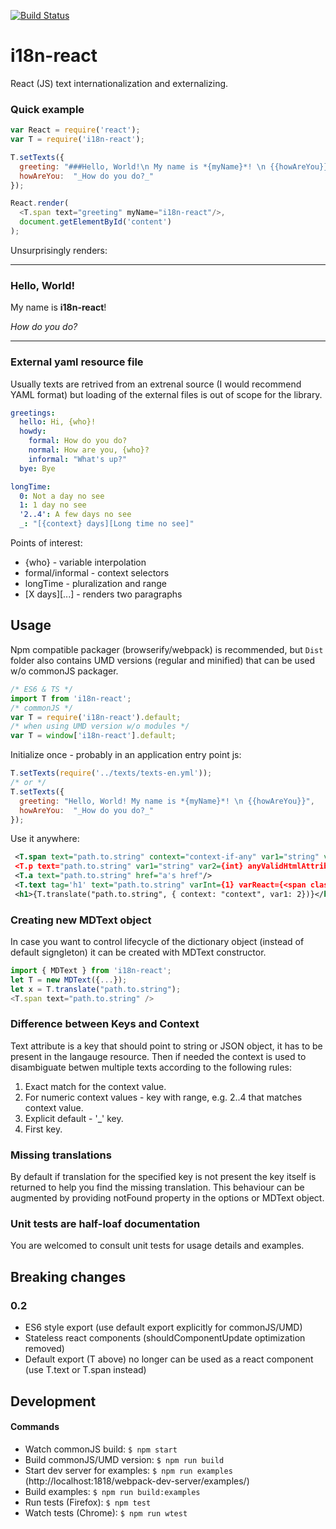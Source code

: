 [![Build Status](https://travis-ci.org/alexdrel/i18n-react.svg?branch=master)](https://travis-ci.org/alexdrel/i18n-react)

i18n-react
===
React (JS) text internationalization and externalizing.

### Quick example

```js
var React = require('react');
var T = require('i18n-react');

T.setTexts({
  greeting: "###Hello, World!\n My name is *{myName}*! \n {{howAreYou}}",
  howAreYou:  "_How do you do?_"
});

React.render(
  <T.span text="greeting" myName="i18n-react"/>,
  document.getElementById('content')
);
```

Unsurprisingly renders:
********
### Hello, World!
My name is **i18n-react**!

_How do you do?_

********

### External yaml resource file
Usually texts are retrived from an extrenal source (I would recommend YAML format) but
loading of the external files is out of scope for the library.

```yaml
greetings:
  hello: Hi, {who}!
  howdy:
    formal: How do you do?
    normal: How are you, {who}?
    informal: "What's up?"
  bye: Bye

longTime:
  0: Not a day no see
  1: 1 day no see
  '2..4': A few days no see
  _: "[{context} days][Long time no see]"
```

Points of interest:
* {who} - variable interpolation
* formal/informal - context selectors
* longTime - pluralization and range
* [X days][...] - renders two paragraphs


## Usage
Npm compatible packager (browserify/webpack) is recommended, but ```Dist``` folder also contains UMD versions
(regular and minified) that can be used w/o commonJS packager.

```js
/* ES6 & TS */
import T from 'i18n-react';
/* commonJS */
var T = require('i18n-react').default;
/* when using UMD version w/o modules */
var T = window['i18n-react'].default;
```


Initialize once - probably in an application entry point js:
```js
T.setTexts(require('../texts/texts-en.yml'));
/* or */
T.setTexts({
  greeting: "Hello, World! My name is *{myName}*! \n {{howAreYou}}",
  howAreYou:  "_How do you do?_"
});
```

Use it anywhere:
```xml
 <T.span text="path.to.string" context="context-if-any" var1="string" var2={int} var3={ReactElement}/>
 <T.p text="path.to.string" var1="string" var2={int} anyValidHtmlAttribute="p.will.have.it"/>
 <T.a text="path.to.string" href="a's href"/>
 <T.text tag='h1' text="path.to.string" varInt={1} varReact={<span className="c">X</span>}/>
 <h1>{T.translate("path.to.string", { context: "context", var1: 2})}</h1>
```

### Creating new MDText object
In case you want to control lifecycle of the dictionary object (instead of default signgleton)
it can be created with MDText constructor.
```js
import { MDText } from 'i18n-react';
let T = new MDText({...});
let x = T.translate("path.to.string");
<T.span text="path.to.string" />
```

### Difference between Keys and Context
Text attribute is a key that should point to string or JSON object, it has to be present in the langauge resource.
Then if needed the context is used to disambiguate betwen multiple texts according to the following rules:
1. Exact match for the context value.
1. For numeric context values - key with range, e.g. 2..4 that matches context value.
1. Explicit default - '_' key.
1. First key.

### Missing translations
By default if translation for the specified key is not present the key itself is returned
to help you find the missing translation.
This behaviour can be augmented by providing notFound property in the options or MDText object.

### Unit tests are half-loaf documentation
You are welcomed to consult unit tests for usage details and examples.

## Breaking changes
### 0.2
* ES6 style export (use default export explicitly for commonJS/UMD)
* Stateless react components (shouldComponentUpdate optimization removed)
* Default export (T above) no longer can be used as a react component (use T.text or T.span instead)

## Development
#### Commands
* Watch commonJS build:  ```$ npm start```
* Build commonJS/UMD version:  ```$ npm run build```
* Start dev server for examples: ```$ npm run examples``` (http://localhost:1818/webpack-dev-server/examples/)
* Build examples: ```$ npm run build:examples```
* Run tests (Firefox): ```$ npm test```
* Watch tests (Chrome): ```$ npm run wtest```

